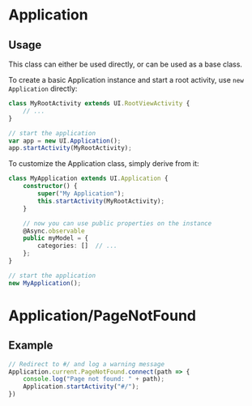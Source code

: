 # Application

## Usage
This class can either be used directly, or can be used as a base class.

To create a basic Application instance and start a root activity, use `new Application` directly:

```typescript
class MyRootActivity extends UI.RootViewActivity {
    // ...
}

// start the application
var app = new UI.Application();
app.startActivity(MyRootActivity);
```

To customize the Application class, simply derive from it:

```typescript
class MyApplication extends UI.Application {
    constructor() {
        super("My Application");
        this.startActivity(MyRootActivity);
    }

    // now you can use public properties on the instance
    @Async.observable
    public myModel = {
        categories: []  // ...
    };
}

// start the application
new MyApplication();
```

# Application/PageNotFound

## Example
```typescript
// Redirect to #/ and log a warning message
Application.current.PageNotFound.connect(path => {
    console.log("Page not found: " + path);
    Application.startActivity("#/");
})
```